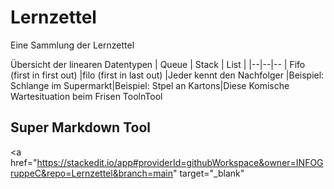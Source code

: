 # Lernzettel
Eine Sammlung der Lernzettel

Übersicht der linearen Datentypen
| Queue | Stack | List |
|--|--|--
| Fifo (first in first out)  |filo (first in last out)  |Jeder kennt den Nachfolger
|Beispiel: Schlange im Supermarkt|Beispiel: Stpel an Kartons|Diese Komische Wartesituation beim Frisen ToolnTool

## Super Markdown Tool
<a href="https://stackedit.io/app#providerId=githubWorkspace&owner=INFOGruppeC&repo=Lernzettel&branch=main" target="_blank" 




<!--stackedit_data:
eyJoaXN0b3J5IjpbMzY5OTYwNDU2XX0=
-->